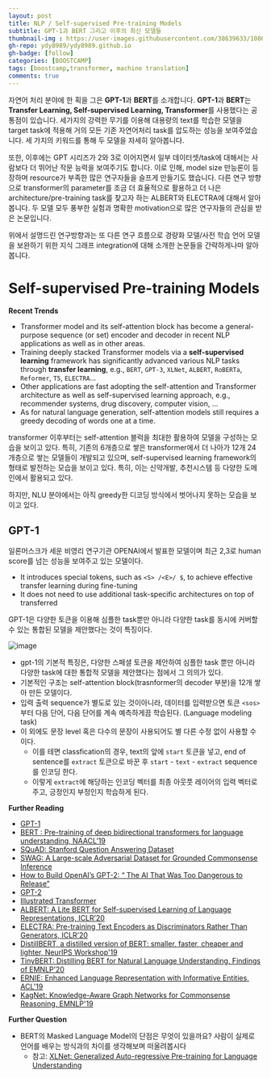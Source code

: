 ```yaml
---
layout: post
title: NLP / Self-supervised Pre-training Models
subtitle: GPT-1과 BERT 그리고 이후의 최신 모델들
thumbnail-img : https://user-images.githubusercontent.com/38639633/108630616-04937600-74a9-11eb-95bd-8d0a74e7dff0.png
gh-repo: ydy8989/ydy8989.github.io
gh-badge: [follow]
categories: [BOOSTCAMP]
tags: [boostcamp,transformer, machine translation]
comments: true
---
```


자연어 처리 분야에 한 획을 그은 **GPT-1**과 **BERT**를 소개합니다. **GPT-1**과 **BERT**는 **Transfer Learning, Self-supervised Learning, Transformer**를 사용했다는 공통점이 있습니다. 세가지의 강력한 무기를 이용해 대용량의 text를 학습한 모델을 target task에 적용해 거의 모든 기존 자연어처리 task를 압도하는 성능을 보여주었습니다. 세 가지의 키워드를 통해 두 모델을 자세히 알아봅니다.

또한, 이후에는 GPT 시리즈가 2와 3로 이어지면서 일부 데이터셋/task에 대해서는 사람보다 더 뛰어난 작문 능력을 보여주기도 합니다. 이로 인해, model size 만능론이 등장하며 resource가 부족한 많은 연구자들을 슬프게 만들기도 했습니다. 다른 연구 방향으로 transformer의 parameter를 조금 더 효율적으로 활용하고 더 나은 architecture/pre-training task를 찾고자 하는 ALBERT와 ELECTRA에 대해서 알아봅니다. 두 모델 모두 풍부한 실험과 명확한 motivation으로 많은 연구자들의 관심을 받은 논문입니다.

위에서 설명드린 연구방향과는 또 다른 연구 흐름으로 경량화 모델/사전 학습 언어 모델을 보완하기 위한 지식 그래프 integration에 대해 소개한 논문들을 간략하게나마 알아봅니다. 



# Self-supervised Pre-training Models

**Recent Trends**

- Transformer model and its self-attention block has become a general-purpose sequence (or set) encoder and decoder in recent NLP applications as well as in other areas.
- Training deeply stacked Transformer models via a **self-supervised learning** framework has significantly advanced various NLP tasks through **transfer learning**, e.g., `BERT`, `GPT-3`, `XLNet`, `ALBERT`, `RoBERTa`, `Reformer`, `T5`, `ELECTRA`…
- Other applications are fast adopting the self-attention and Transformer architecture as well as self-supervised learning approach, e.g., recommender systems, drug discovery, computer vision, …
- As for natural language generation, self-attention models still requires a greedy decoding of
	words one at a time.

transformer 이후부터는 self-attention 블럭을 최대한 활용하여 모델을 구성하는 모습을 보이고 있다. 특히, 기존의 6개층으로 쌓은 transformer에서 더 나아가 12개 24개층으로 쌓는 모델들이 개발되고 있으며, self-supervised learning framework의 형태로 발전하는 모습을 보이고 있다. 특히, 이는 신약개발, 추천시스템 등 다양한 도메인에서 활용되고 있다. 

하지만, NLU 분야에서는 아직 greedy한 디코딩 방식에서 벗어나지 못하는 모습을 보이고 있다. 



## GPT-1

일론머스크가 세운 비영리 연구기관 OPENAI에서 발표한 모델이며 최근 2,3로 human score를 넘는 성능을 보여주고 있는 모델이다. 

- It introduces special tokens, such as `<S> /<E>/ $`, to achieve effective transfer learning
	during fine-tuning
- It does not need to use additional task-specific architectures on top of transferred

GPT-1은 다양한 토큰을 이용해 심플한 task뿐만 아니라 다양한 task를 동시에 커버할 수 있는 통합된 모델을 제안했다는 것이 특징이다. 

![image](https://user-images.githubusercontent.com/38639633/108632455-69070300-74b2-11eb-80b2-71ba5edf0891.png)

- gpt-1의 기본적 특징은, 다양한 스페셜 토큰을 제안하여 심플한 task 뿐만 아니라 다양한 task에 대한 통합적 모델을 제안했다는 점에서 그 의의가 있다.
- 기본적인 구조는 self-attention block(trasnformer의 decoder 부분)을 12개 쌓아 만든 모델이다.
- 입력 출력 sequence가 별도로 있는 것이아니라, 데이터를 입력받으면 토큰 `<sos>`부터 다음 단어, 다음 단어를 계속 예측하게끔 학습된다. (Language modeling task)
- 이 외에도 문장 level 혹은 다수의 문장이 사용되어도 별 다른 수정 없이 사용할 수 이다. 
	- 이를 테면 classfication의 경우, text의 앞에 `start` 토큰을 넣고, end of sentence를 `extract` 토큰으로 바꾼 후 `start` - `text` - `extract` sequence를 인코딩 한다. 
	- 이렇게 `extract`에 해당하는 인코딩 벡터를 최종 아웃풋 레이어의 입력 벡터로 주고, 긍정인지 부정인지 학습하게 된다. 















**Further Reading**

- [GPT-1](https://openai.com/blog/language-unsupervised/)
- [BERT : Pre-training of deep bidirectional transformers for language understanding, NAACL’19](https://arxiv.org/abs/1810.04805)
- [SQuAD: Stanford Question Answering Dataset](https://rajpurkar.github.io/SQuAD-explorer/)
- [SWAG: A Large-scale Adversarial Dataset for Grounded Commonsense Inference](https://leaderboard.allenai.org/swag/submissions/public)
- [How to Build OpenAI’s GPT-2: “ The AI That Was Too Dangerous to Release”](https://blog.floydhub.com/gpt2/)
- [GPT-2](https://cdn.openai.com/better-language-models/language_models_are_unsupervised_multitask_learners.pdf)
- [Illustrated Transformer](http://jalammar.github.io/illustrated-transformer/)
- [ALBERT: A Lite BERT for Self-supervised Learning of Language Representations, ICLR’20](https://arxiv.org/abs/1909.11942)
- [ELECTRA: Pre-training Text Encoders as Discriminators Rather Than Generators, ICLR’20](https://arxiv.org/abs/2003.10555)
- [DistillBERT, a distilled version of BERT: smaller, faster, cheaper and lighter, NeurIPS Workshop'19](https://arxiv.org/abs/1910.01108)
- [TinyBERT: Distilling BERT for Natural Language Understanding, Findings of EMNLP’20](https://arxiv.org/abs/1909.10351)
- [ERNIE: Enhanced Language Representation with Informative Entities, ACL'19](https://arxiv.org/abs/1905.07129)
- [KagNet: Knowledge-Aware Graph Networks for Commonsense Reasoning, EMNLP'19](https://arxiv.org/abs/1909.02151)



**Further Question**

- BERT의 Masked Language Model의 단점은 무엇이 있을까요? 사람이 실제로 언어를 배우는 방식과의 차이를 생각해보며 떠올려봅시다
	- 참고: [XLNet: Generalized Auto-regressive Pre-training for Language Understanding](https://arxiv.org/abs/1906.08237)